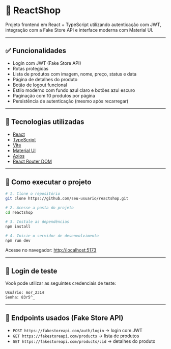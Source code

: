 # 🛒 ReactShop

Projeto frontend em React + TypeScript utilizando autenticação com JWT, integração com a Fake Store API e interface moderna com Material UI.

---

## ✅ Funcionalidades

- Login com JWT (Fake Store API)
- Rotas protegidas
- Lista de produtos com imagem, nome, preço, status e data
- Página de detalhes do produto
- Botão de logout funcional
- Estilo moderno com fundo azul claro e botões azul escuro
- Paginação com 10 produtos por página
- Persistência de autenticação (mesmo após recarregar)

---

## 🚀 Tecnologias utilizadas

- [React](https://reactjs.org/)
- [TypeScript](https://www.typescriptlang.org/)
- [Vite](https://vitejs.dev/)
- [Material UI](https://mui.com/)
- [Axios](https://axios-http.com/)
- [React Router DOM](https://reactrouter.com/)

---

## 🧪 Como executar o projeto

```bash
# 1. Clone o repositório
git clone https://github.com/seu-usuario/reactshop.git

# 2. Acesse a pasta do projeto
cd reactshop

# 3. Instale as dependências
npm install

# 4. Inicie o servidor de desenvolvimento
npm run dev
```

Acesse no navegador: [http://localhost:5173](http://localhost:5173)

---

## 🔐 Login de teste

Você pode utilizar as seguintes credenciais de teste:

```bash
Usuário: mor_2314
Senha: 83r5^_
```

---

## 📡 Endpoints usados (Fake Store API)

- `POST https://fakestoreapi.com/auth/login` → login com JWT
- `GET https://fakestoreapi.com/products` → lista de produtos
- `GET https://fakestoreapi.com/products/:id` → detalhes do produto